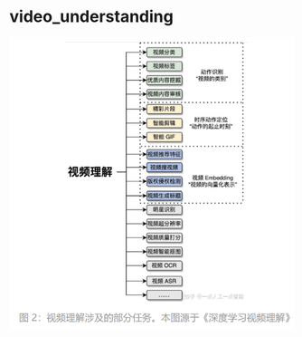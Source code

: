 # video_understanding

![视频理解](README.assets/%E8%A7%86%E9%A2%91%E7%90%86%E8%A7%A3-16373970847171.png)
